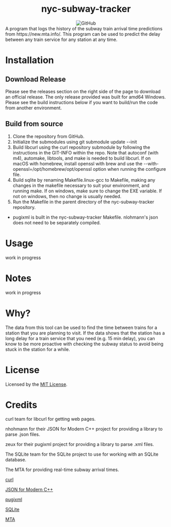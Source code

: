 <h1 align=center> nyc-subway-tracker </h1>
<div align=center><img alt="GitHub" src="https://img.shields.io/github/license/molofgarb/nyc-subway-tracker"></div>
A program that logs the history of the subway train arrival time predictions from https://new.mta.info/.
This program can be used to predict the delay between any train service for any station at any time.

# Installation
## Download Release
Please see the releases section on the right side of the page to download an official release. The only release provided was built for amd64 Windows. Please see the build instructions below if you want to build/run the code from another environment.

## Build from source
1. Clone the repository from GitHub.
2. Initialize the submodules using git submodule update --init
3. Build libcurl using the curl repository submodule by following the instructions in the GIT-INFO within the repo. Note that autoconf (with m4), automake, libtools, and make is needed to build libcurl. If on macOS with homebrew, install openssl with brew and use the --with-openssl=/opt/homebrew/opt/openssl option when running the configure file.
4. Build sqlite by renaming Makefile.linux-gcc to Makefile, making any changes in the makefile necessary to suit your environment, and running make. If on windows, make sure to change the EXE variable. If not on windows, then no change is usually needed.
5. Run the Makefile in the parent directory of the nyc-subway-tracker repository.

- pugixml is built in the nyc-subway-tracker Makefile. nlohmann's json does not need to be separately compiled.

# Usage
work in progress

# Notes 
work in progress

# Why?
The data from this tool can be used to find the time between trains for a station that you are planning to visit.
If the data shows that the station has a long delay for a train service that you need (e.g. 15 min delay), you can
know to be more proactive with checking the subway status to avoid being stuck in the station for a while.

# License
Licensed by the [MIT License](https://github.com/molofgarb/nyc-subway-tracker/blob/main/LICENSE).

# Credits
curl team for libcurl for getting web pages.

nhohmann for their JSON for Modern C++ project for providing a library to parse .json files.

zeux for their pugixml project for providing a library to parse .xml files.

The SQLite team for the SQLite project to use for working with an SQLite database.

The MTA for providing real-time subway arrival times.

[curl](https://github.com/curl/curl)

[JSON for Modern C++](https://github.com/nlohmann/json)

[pugixml](https://github.com/zeux/pugixml)

[SQLite](https://www.sqlite.org/index.html)

[MTA](https://new.mta.info/)
